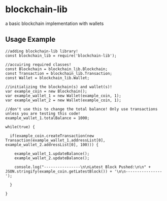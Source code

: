# blockchain-lib
a basic blockchain implementation with wallets

<h2>Usage Example</h2>

    //adding blockchain-lib library!
    const blockchain_lib = require('blockchain-lib');

    //accuiring required classes!
    const Blockchain = blockchain_lib.Blockchain;
    const Transaction = blockchain_lib.Transaction;
    const Wallet = blockchain_lib.Wallet;

    //initializing the blockchain(s) and wallet(s)!
    var example_coin = new Blockchain();
    var example_wallet_1 = new Wallet(example_coin, 1);
    var example_wallet_2 = new Wallet(example_coin, 1);

    //don't use this to change the total balance! Only use transactions unless you are testing this code!
    example_wallet_1.totalBalance = 1000;

    while(true) {

      if(example_coin.createTransaction(new Transaction(example_wallet_1.addressList[0], example_wallet_2.addressList[0], 100))) {

        example_wallet_1.updateBalance();
        example_wallet_2.updateBalance();

        console.log("----------------\n\nLatest Block Pushed:\n\n" + JSON.stringify(example_coin.getLatestBlock()) + '\n\n----------------');

      }

    }
